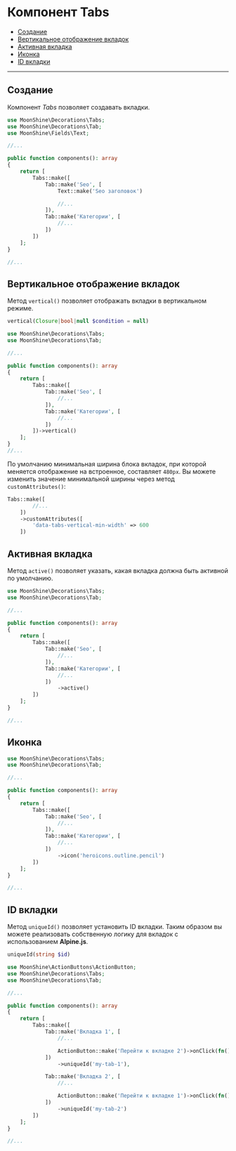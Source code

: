 # Компонент Tabs

- [Создание](#make)
- [Вертикальное отображение вкладок](#vertical-tab)
- [Активная вкладка](#active-tab)
- [Иконка](#tab-icon)
- [ID вкладки](#tab-id)

---

<a name="make"></a>
## Создание
Компонент *Tabs* позволяет создавать вкладки.

```php
use MoonShine\Decorations\Tabs;
use MoonShine\Decorations\Tab;
use MoonShine\Fields\Text;

//...

public function components(): array
{
    return [
        Tabs::make([
            Tab::make('Seo', [
                Text::make('Seo заголовок')

                //...
            ]),
            Tab::make('Категории', [
                //...
            ])
        ])
    ];
}

//...
```

<a name="vertical-tab"></a>
## Вертикальное отображение вкладок

Метод `vertical()` позволяет отображать вкладки в вертикальном режиме.

```php
vertical(Closure|bool|null $condition = null)
```

```php
use MoonShine\Decorations\Tabs;
use MoonShine\Decorations\Tab;

//...

public function components(): array
{
    return [
        Tabs::make([
            Tab::make('Seo', [
                //...
            ]),
            Tab::make('Категории', [
                //...
            ])
        ])->vertical()
    ];
}
//...
```

По умолчанию минимальная ширина блока вкладок, при которой меняется отображение на встроенное, составляет `480px`. Вы можете изменить значение минимальной ширины через метод `customAttributes()`:

```php
Tabs::make([
        //...
    ])
    ->customAttributes([
        'data-tabs-vertical-min-width' => 600
    ])
```

<a name="active-tab"></a>
## Активная вкладка

Метод `active()` позволяет указать, какая вкладка должна быть активной по умолчанию.

```php
use MoonShine\Decorations\Tabs;
use MoonShine\Decorations\Tab;

//...

public function components(): array
{
    return [
        Tabs::make([
            Tab::make('Seo', [
                //...
            ]),
            Tab::make('Категории', [
                //...
            ])
                ->active()
        ])
    ];
}

//...
```

<a name="tab-icon"></a>
## Иконка

```php
use MoonShine\Decorations\Tabs;
use MoonShine\Decorations\Tab;

//...

public function components(): array
{
    return [
        Tabs::make([
            Tab::make('Seo', [
                //...
            ]),
            Tab::make('Категории', [
                //...
            ])
                ->icon('heroicons.outline.pencil')
        ])
    ];
}

//...
```

<a name="tab-id"></a>
## ID вкладки

Метод `uniqueId()` позволяет установить ID вкладки.
Таким образом вы можете реализовать собственную логику для вкладок с использованием **Alpine.js**.

```php
uniqueId(string $id)
```

```php
use MoonShine\ActionButtons\ActionButton;
use MoonShine\Decorations\Tabs;
use MoonShine\Decorations\Tab;

//...

public function components(): array
{
    return [
        Tabs::make([
            Tab::make('Вкладка 1', [
                //...

                ActionButton::make('Перейти к вкладке 2')->onClick(fn() => 'setActiveTab(`my-tab-2`)', 'prevent'),
            ])
                ->uniqueId('my-tab-1'),

            Tab::make('Вкладка 2', [
                //...

                ActionButton::make('Перейти к вкладке 1')->onClick(fn() => 'setActiveTab(`my-tab-1`)', 'prevent'),
            ])
                ->uniqueId('my-tab-2')
        ])
    ];
}

//...
```
